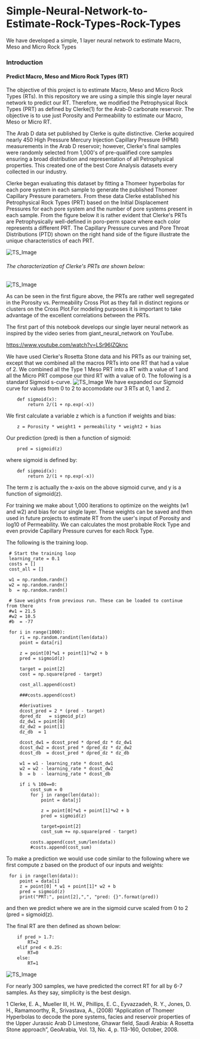 # Simple-Neural-Network-to-Estimate-Rock-Types-Rock-Types
We have developed a simple, 1 layer neural network to estimate Macro, Meso and Micro Rock Types
### Introduction
#### Predict Macro, Meso and Micro Rock Types (RT)
The objective of this project is to estimate Macro, Meso and Micro Rock Types (RTs). In this repository we are using a simple this single layer neural network to predict our RT. Therefore, we modified the Petrophysical Rock Types (PRT) as defined by Clerke(1) for the Arab-D carbonate reservoir. The objective is to use just Porosity and Permeability to estimate our Macro, Meso or Micro RT.

The Arab D data set published by Clerke is quite distinctive. Clerke acquired nearly 450 High Pressure Mercury Injection Capillary Pressure (HPMI) measurements in the Arab D reservoir; however, Clerke's final samples were randomly selected from 1,000's of pre-qualified core samples ensuring a broad distribution and representation of all Petrophysical properties. This created one of the best Core Analysis datasets every collected in our industry. 

Clerke began evaluating this dataset by fitting a Thomeer hyperbolas for each pore system in each sample to generate the published Thomeer Capillary Pressure parameters. From these data Clerke established his Petrophysical Rock Types (PRT) based on the Initial Displacement Pressures for each pore system and the number of pore systems present in each sample. From the figure below it is rather evident that Clerke's PRTs are Petrophysically well-defined in poro-perm space where each color represents a different PRT.  The Capillary Pressure curves and Pore Throat Distributions (PTD) shown on the right hand side of the figure illustrate the unique characteristics of each PRT. 

![TS_Image](PRT.png)

###### The characterization of Clerke's PRTs are shown below:

![TS_Image](Rock-Types.png)

As can be seen in the first figure above, the PRTs are rather well segregated in the Porosity vs. Permeability Cross Plot as they fall in distinct regions or clusters on the Cross Plot.For modeling purposes it is important to take advantage of the excellent correlations between the PRTs. 

The first part of this notebook develops our single layer neural network as inspired by the video series from giant_neural_network on YouTube. 

https://www.youtube.com/watch?v=LSr96IZQknc

We have used Clerke's Rosetta Stone data and his PRTs as our training set, except that we combined all the macros PRTs into one RT that had a value of 2. We combined all the Type 1 Meso PRT into a RT with a value of 1 and all the Micro PRT compose our third RT with a value of 0. The following is a standard Sigmoid s-curve.
![TS_Image](sigmoid.png)
We have expanded our Sigmoid curve for values from 0 to 2 to accomodate our 3 RTs at 0, 1 and 2.
 
        def sigmoid(x):
            return 2/(1 + np.exp(-x))

We first calculate a variable z which is a function if weights and bias:
        
        z = Porosity * weight1 + permeability * weight2 + bias

Our prediction (pred) is then a function of sigmoid:        
        
        pred = sigmoid(z) 

where sigmoid is defined by:
        
        def sigmoid(x):
            return 2/(1 + np.exp(-x))

The term z is actually the x-axis on the above sigmoid curve, and y is a function of sigmoid(z). 

For training we make about 1,000 iterations to optimize on the weights (w1 and w2) and bias for our single layer. These weights can be saved and then used in future projects to estimate RT from the user's input of Porosity and log10 of Permeability. We can calculates the most probable Rock Type and even provide Capillary Pressure curves for each Rock Type.

The following is the training loop. 

     # Start the training loop
     learning_rate = 0.1
     costs = []
     cost_all = []

     w1 = np.random.randn()
     w2 = np.random.randn()
     b  = np.random.randn()

     # Save weights from previous run. These can be loaded to continue from there
     #w1 = 21.5
     #w2 = 10.5
     #b  = -77

     for i in range(1000):
         ri = np.random.randint(len(data))
         point = data[ri]

         z = point[0]*w1 + point[1]*w2 + b
         pred = sigmoid(z)

         target = point[2]
         cost = np.square(pred - target)

         cost_all.append(cost)

         ###costs.append(cost)

         #derivatives
         dcost_pred = 2 * (pred - target)
         dpred_dz   = sigmoid_p(z)
         dz_dw1 = point[0]
         dz_dw2 = point[1]
         dz_db  = 1

         dcost_dw1 = dcost_pred * dpred_dz * dz_dw1
         dcost_dw2 = dcost_pred * dpred_dz * dz_dw2
         dcost_db  = dcost_pred * dpred_dz * dz_db

         w1 = w1 - learning_rate * dcost_dw1
         w2 = w2 - learning_rate * dcost_dw2
         b  = b  - learning_rate * dcost_db

         if i % 100==0:
             cost_sum = 0
             for j in range(len(data)):
                 point = data[j]

                 z = point[0]*w1 + point[1]*w2 + b
                 pred = sigmoid(z)

                 target=point[2]
                 cost_sum += np.square(pred - target)

             costs.append(cost_sum/len(data))
             #costs.append(cost_sum)


To make a prediction we would use code similar to the following where we first compute z based on the product of our inputs and weights:

     for i in range(len(data)):
         point = data[i]
         z = point[0] * w1 + point[1]* w2 + b
         pred = sigmoid(z)
         print("PRT:", point[2],",", "pred: {}".format(pred))

and then we predict where we are in the sigmoid curve scaled from 0 to 2 (pred = sigmoid(z).  

The final RT are then defined as shown below:
        
        if pred > 1.7:
            RT=2
        elif pred < 0.25:
            RT=0
        else:
            RT=1
            
![TS_Image](pred.png)

For nearly 300 samples, we have predicted the correct RT for all by 6-7 samples. As they say, simplicity is the best design. 


1 Clerke, E. A., Mueller III, H. W., Phillips, E. C., Eyvazzadeh, R. Y., Jones, D. H., Ramamoorthy, R., Srivastava, A., (2008) “Application of Thomeer Hyperbolas to decode the pore systems, facies and reservoir properties of the Upper Jurassic Arab D Limestone, Ghawar field, Saudi Arabia: A Rosetta Stone approach”, GeoArabia, Vol. 13, No. 4, p. 113-160, October, 2008. 

